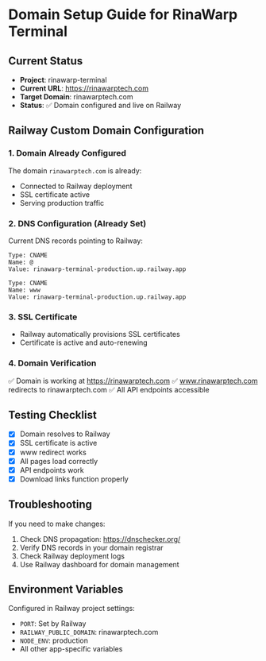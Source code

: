 # Domain Setup Guide for RinaWarp Terminal

## Current Status
- **Project**: rinawarp-terminal
- **Current URL**: https://rinawarptech.com
- **Target Domain**: rinawarptech.com
- **Status**: ✅ Domain configured and live on Railway

## Railway Custom Domain Configuration

### 1. Domain Already Configured
The domain `rinawarptech.com` is already:
- Connected to Railway deployment
- SSL certificate active
- Serving production traffic

### 2. DNS Configuration (Already Set)
Current DNS records pointing to Railway:
```
Type: CNAME
Name: @
Value: rinawarp-terminal-production.up.railway.app

Type: CNAME  
Name: www
Value: rinawarp-terminal-production.up.railway.app
```

### 3. SSL Certificate
- Railway automatically provisions SSL certificates
- Certificate is active and auto-renewing

### 4. Domain Verification
✅ Domain is working at https://rinawarptech.com
✅ www.rinawarptech.com redirects to rinawarptech.com
✅ All API endpoints accessible

## Testing Checklist
- [x] Domain resolves to Railway
- [x] SSL certificate is active
- [x] www redirect works
- [x] All pages load correctly
- [x] API endpoints work
- [x] Download links function properly

## Troubleshooting
If you need to make changes:
1. Check DNS propagation: https://dnschecker.org/
2. Verify DNS records in your domain registrar
3. Check Railway deployment logs
4. Use Railway dashboard for domain management

## Environment Variables
Configured in Railway project settings:
- `PORT`: Set by Railway
- `RAILWAY_PUBLIC_DOMAIN`: rinawarptech.com
- `NODE_ENV`: production
- All other app-specific variables
